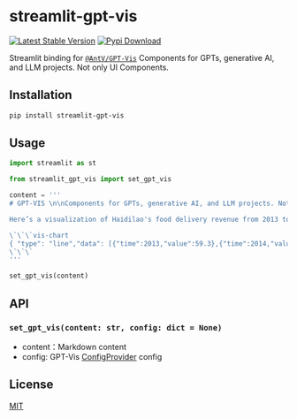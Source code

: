 # streamlit-gpt-vis

[![Latest Stable Version](https://img.shields.io/pypi/v/streamlit-gpt-vis.svg)](https://pypi.python.org/pypi/streamlit-gpt-vis) [![Pypi Download](https://img.shields.io/pypi/dm/streamlit-gpt-vis)](https://pypi.python.org/pypi/streamlit-gpt-vis)

Streamlit binding for [`@AntV/GPT-Vis`](https://github.com/antvis/GPT-Vis) Components for GPTs, generative AI, and LLM projects. Not only UI Components.

## Installation

```sh
pip install streamlit-gpt-vis
```

## Usage

```python
import streamlit as st

from streamlit_gpt_vis import set_gpt_vis

content = '''
# GPT-VIS \n\nComponents for GPTs, generative AI, and LLM projects. Not only UI Components.

Here’s a visualization of Haidilao's food delivery revenue from 2013 to 2022. You can see a steady increase over the years, with notable *growth* particularly in recent years.

\`\`\`vis-chart
{ "type": "line","data": [{"time":2013,"value":59.3},{"time":2014,"value":64.4},{"time":2015,"value":68.9},{"time":2016,"value":74.4},{"time":2017,"value":82.7},{"time":2018,"value":91.9},{"time":2019,"value":99.1},{"time":2020,"value":101.6},{"time":2021,"value":114.4},{"time":2022,"value":121}] }
\`\`\`
'''

set_gpt_vis(content)
```

## API

### `set_gpt_vis(content: str, config: dict = None)`

- content：Markdown content
- config: GPT-Vis [ConfigProvider](https://github.com/antvis/GPT-Vis/blob/main/src/ConfigProvider/index.md) config

## License

[MIT](./LICENSE)
